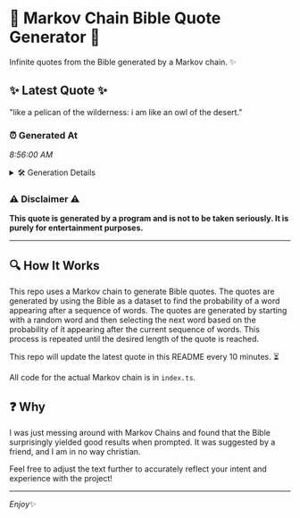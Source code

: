 # 📖 Markov Chain Bible Quote Generator 📖

Infinite quotes from the Bible generated by a Markov chain. ✨

## ✨ Latest Quote ✨
"like a pelican of the wilderness: i am like an owl of the desert."

### ⏰ Generated At
*8:56:00 AM*

<details>
    <summary>🛠️ Generation Details</summary>
    <p>
        <strong>🌱 Seed:</strong> like<br>
        <strong>🔄 Iterations:</strong> 13<br>
        <strong>📜 Context History:</strong><br>[ like ]: a<br>[ like, a ]: pelican<br>[ like, a, pelican ]: of<br>[ like, a, pelican, of ]: the<br>[ like, a, pelican, of, the ]: wilderness:<br>[ like, a, pelican, of, the, wilderness: ]: i<br>[ a, pelican, of, the, wilderness:, i ]: am<br>[ pelican, of, the, wilderness:, i, am ]: like<br>[ of, the, wilderness:, i, am, like ]: an<br>[ the, wilderness:, i, am, like, an ]: owl<br>[ wilderness:, i, am, like, an, owl ]: of<br>[ i, am, like, an, owl, of ]: the<br>[ am, like, an, owl, of, the ]: desert.<br>
    </p>
</details>

### ⚠️ Disclaimer ⚠️
**This quote is generated by a program and is not to be taken seriously. It is purely for entertainment purposes.**

---

## 🔍 How It Works

This repo uses a Markov chain to generate Bible quotes. The quotes are generated by using the Bible as a dataset to find the probability of a word appearing after a sequence of words. The quotes are generated by starting with a random word and then selecting the next word based on the probability of it appearing after the current sequence of words. This process is repeated until the desired length of the quote is reached.

This repo will update the latest quote in this README every 10 minutes. ⏳

All code for the actual Markov chain is in `index.ts`.

## ❓ Why

I was just messing around with Markov Chains and found that the Bible surprisingly yielded good results when prompted. 
It was suggested by a friend, and I am in no way christian.

Feel free to adjust the text further to accurately reflect your intent and experience with the project!

---

*Enjoy*✨
